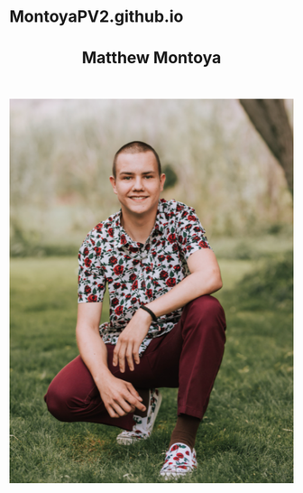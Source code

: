 # MontoyaPV2.github.io
<header>
<h1 style="text-align:center;">Matthew Montoya</h1>
</header>
<img style="margin:auto; display:block;" src="Seniorpicture.png"/>
